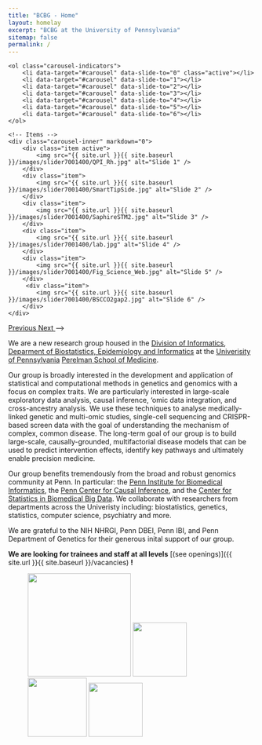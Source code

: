 ```yaml
---
title: "BCBG - Home"
layout: homelay
excerpt: "BCBG at the University of Pennsylvania"
sitemap: false
permalink: /
---
```

<!--
<div markdown="0" id="carousel" class="carousel slide" data-ride="carousel" data-interval="4000" data-pause="hover" >
    <!-- Menu -->
    <ol class="carousel-indicators">
        <li data-target="#carousel" data-slide-to="0" class="active"></li>
        <li data-target="#carousel" data-slide-to="1"></li>
        <li data-target="#carousel" data-slide-to="2"></li>
        <li data-target="#carousel" data-slide-to="3"></li>
        <li data-target="#carousel" data-slide-to="4"></li>
        <li data-target="#carousel" data-slide-to="5"></li>
        <li data-target="#carousel" data-slide-to="6"></li>
    </ol>

    <!-- Items -->
    <div class="carousel-inner" markdown="0">
        <div class="item active">
            <img src="{{ site.url }}{{ site.baseurl }}/images/slider7001400/QPI_Rh.jpg" alt="Slide 1" />
        </div>
        <div class="item">
            <img src="{{ site.url }}{{ site.baseurl }}/images/slider7001400/SmartTipSide.jpg" alt="Slide 2" />
        </div>
        <div class="item">
            <img src="{{ site.url }}{{ site.baseurl }}/images/slider7001400/SaphireSTM2.jpg" alt="Slide 3" />
        </div>
        <div class="item">
            <img src="{{ site.url }}{{ site.baseurl }}/images/slider7001400/lab.jpg" alt="Slide 4" />
        </div>
        <div class="item">
            <img src="{{ site.url }}{{ site.baseurl }}/images/slider7001400/Fig_Science_Web.jpg" alt="Slide 5" />
        </div>       
         <div class="item">
            <img src="{{ site.url }}{{ site.baseurl }}/images/slider7001400/BSCCO2gap2.jpg" alt="Slide 6" />
        </div>
    </div>
  <a class="left carousel-control" href="#carousel" role="button" data-slide="prev">
    <span class="glyphicon glyphicon-chevron-left" aria-hidden="true"></span>
    <span class="sr-only">Previous</span>
  </a>
  <a class="right carousel-control" href="#carousel" role="button" data-slide="next">
    <span class="glyphicon glyphicon-chevron-right" aria-hidden="true"></span>
    <span class="sr-only">Next</span>
  </a>
</div>
-->

We are a new research group housed in the [Division of Informatics](https://www.dbei.med.upenn.edu/informatics), [Deparment of Biostatistics, Epidemiology and Informatics](https://www.dbei.med.upenn.edu/) at the [Univerisity of Pennsylvania](https://www.upenn.edu/) [Perelman School of Medicine](https://www.med.upenn.edu/).

Our group is broadly interested in the development and application of statistical and computational methods in genetics and genomics with a focus on complex traits. We are particularly interested in large-scale exploratory data analysis, causal inference, ‘omic data integration, and cross-ancestry analysis. We use these techniques to analyse medically-linked genetic and multi-omic studies, single-cell sequencing and CRISPR-based screen data with the goal of understanding the mechanism of complex, common disease. The long-term goal of our group is to build large-scale, causally-grounded, multifactorial disease models that can be used to predict intervention effects, identify key pathways and ultimately enable precision medicine.

Our group benefits tremendously from the broad and robust genomics community at Penn. In particular: the [Penn Institute for Biomedical Informatics](https://ibi.med.upenn.edu/), the [Penn Center for Causal Inference](https://www.dbeicoe.med.upenn.edu/cci/about-us), and the [Center for Statistics in Biomedical Big Data](https://www.dbeicoe.med.upenn.edu/csbd). We collaborate with researchers from departments across the Univeristy including: biostatistics, genetics, statistics, computer science, psychiatry and more.

We are grateful to the NIH NHRGI, Penn DBEI, Penn IBI, and Penn Department of Genetics for their generous inital support of our group.

 **We are looking for trainees and staff at all levels** [(see openings)]({{ site.url }}{{ site.baseurl }}/vacancies) **!**



<figure class="fourth">
  <img src="{{ site.url }}{{ site.baseurl }}/images/logopic/DBEI.png" style="width: 210px">
  <img src="{{ site.url }}{{ site.baseurl }}/images/logopic/IBI.png" style="width: 110px">
  <img src="{{ site.url }}{{ site.baseurl }}/images/logopic/NHGRI.png" style="width: 120px">
  <img src="{{ site.url }}{{ site.baseurl }}/images/logopic/Genetics.png" style="width: 110px">
</figure>
